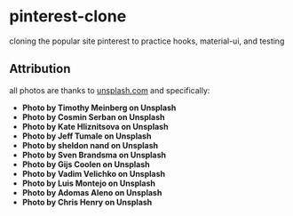# pinterest-clone
cloning the popular site pinterest to practice hooks, material-ui, and testing


## Attribution
all photos are thanks to [unsplash.com](https://www.unsplash.com) and specifically:
- **Photo by Timothy Meinberg on Unsplash**
- **Photo by Cosmin Serban on Unsplash**
- **Photo by Kate Hliznitsova on Unsplash**
- **Photo by Jeff Tumale on Unsplash**
- **Photo by sheldon nand on Unsplash**
- **Photo by Sven Brandsma on Unsplash**
- **Photo by Gijs Coolen on Unsplash**
- **Photo by Vadim Velichko on Unsplash**
- **Photo by Luis Montejo on Unsplash**
- **Photo by Adomas Aleno on Unsplash**
- **Photo by Chris Henry on Unsplash**
